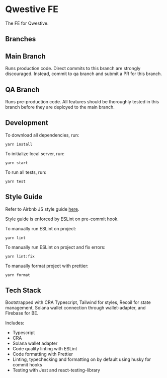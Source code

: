 # Qwestive FE

The FE for Qwestive.

## Branches

## Main Branch

Runs production code. Direct commits to this branch are strongly discouraged.
Instead, commit to qa branch and submit a PR for this branch.

## QA Branch

Runs pre-production code. All features should be thoroughly tested in this
branch before they are deployed to the main branch.

## Development

To download all dependencies, run:

```
yarn install
```

To initialize local server, run:

```
yarn start
```

To run all tests, run:

```
yarn test
```

## Style Guide

Refer to Airbnb JS style guide [here](https://github.com/airbnb/javascript).

Style guide is enforced by ESLint on pre-commit hook.

To manually run ESLint on project:

```
yarn lint
```

To manually run ESLint on project and fix errors:

```
yarn lint:fix
```

To manually format project with prettier:

```
yarn format
```

## Tech Stack

Bootstrapped with CRA Typescript, Tailwind for styles, Recoil for state management, Solana wallet connection through wallet-adapter, and Firebase for BE.

Includes:

- Typescript
- CRA
- Solana wallet adapter
- Code quality linting with ESLint <br />
- Code formatting with Prettier <br />
- Linting, typechecking and formatting on by default using husky for commit hooks <br />
- Testing with Jest and react-testing-library <br />
